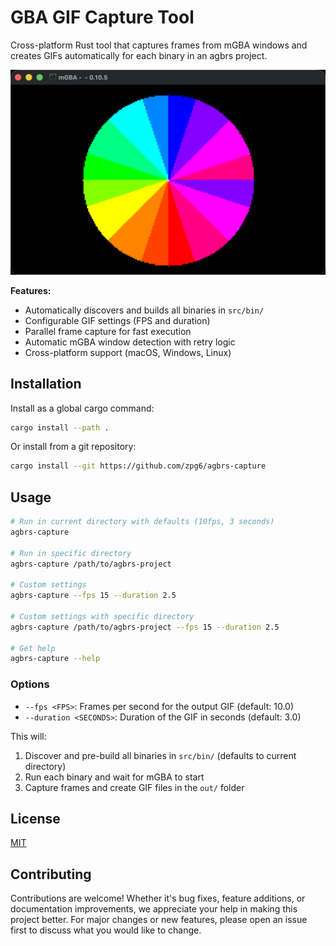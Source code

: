 # GBA GIF Capture Tool

Cross-platform Rust tool that captures frames from mGBA windows and creates GIFs automatically for each binary in an agbrs project.

![Example](./docs/color_spin.gif)

**Features:**

- Automatically discovers and builds all binaries in `src/bin/`
- Configurable GIF settings (FPS and duration)
- Parallel frame capture for fast execution
- Automatic mGBA window detection with retry logic
- Cross-platform support (macOS, Windows, Linux)

## Installation

Install as a global cargo command:

```bash
cargo install --path .
```

Or install from a git repository:

```bash
cargo install --git https://github.com/zpg6/agbrs-capture
```

## Usage

```bash
# Run in current directory with defaults (10fps, 3 seconds)
agbrs-capture

# Run in specific directory
agbrs-capture /path/to/agbrs-project

# Custom settings
agbrs-capture --fps 15 --duration 2.5

# Custom settings with specific directory
agbrs-capture /path/to/agbrs-project --fps 15 --duration 2.5

# Get help
agbrs-capture --help
```

### Options

- `--fps <FPS>`: Frames per second for the output GIF (default: 10.0)
- `--duration <SECONDS>`: Duration of the GIF in seconds (default: 3.0)

This will:

1. Discover and pre-build all binaries in `src/bin/` (defaults to current directory)
2. Run each binary and wait for mGBA to start
3. Capture frames and create GIF files in the `out/` folder

## License

[MIT](./LICENSE)

## Contributing

Contributions are welcome! Whether it's bug fixes, feature additions, or documentation improvements, we appreciate your help in making this project better. For major changes or new features, please open an issue first to discuss what you would like to change.
